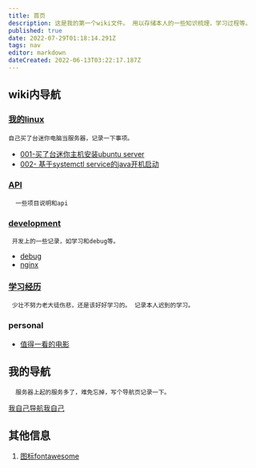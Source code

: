 ```yaml
---
title: 首页
description: 这是我的第一个wiki文件。 用以存储本人的一些知识梳理，学习过程等。
published: true
date: 2022-07-29T01:18:14.291Z
tags: nav
editor: markdown
dateCreated: 2022-06-13T03:22:17.187Z
---
```


## wiki内导航

### [我的linux](/mine-linux)
`自己买了台迷你电脑当服务器，记录一下事项。`

  - [001-买了台迷你主机安装ubuntu server](/mine-linux/001)
  - [002- 基于systemctl service的java开机启动](/mine-linux/002)

  
###  [API](/mine-api)
`  一些项目说明和api`
 

### [development](/development)
` 开发上的一些记录，如学习和debug等。`
- [debug](/development/debug)
- [nginx](/development/nginx)

### [学习经历](/education)
` 少壮不努力老大徒伤悲，还是该好好学习的。 记录本人迟到的学习。`

### personal

- [值得一看的电影](/personal/movie)


## 我的导航
`  服务器上起的服务多了，难免忘掉，写个导航页记录一下。`

[我自己导航我自己](https://nav.xuqiudong.cn:88)



## 其他信息
1. [图标fontawesome](https://fontawesome.com/v4/icons/)


